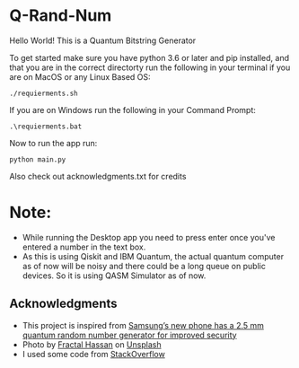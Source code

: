 # Q-Rand-Num

Hello World!
This is a Quantum Bitstring Generator

To get started make sure you have python 3.6 or later and pip installed, and that you are in the correct directorty run the following in your terminal if you are on MacOS or any Linux Based OS:
```
./requierments.sh
```

If you are on Windows run the following in your Command Prompt:
```
.\requierments.bat
```

Now to run the app run:
```
python main.py
```
Also check out acknowledgments.txt for credits

# Note:
- While running the Desktop app you need to press enter once you've entered a number in the text box.
- As this is using Qiskit and IBM Quantum, the actual quantum computer as of now will be noisy and there could be a long queue on public devices. So it is using QASM Simulator as of now.

## Acknowledgments
- This project is inspired from [Samsung’s new phone has a 2.5 mm quantum random number generator for improved security](https://thenextweb.com/news/samsungs-new-phone-has-a-2-5-mm-quantum-random-number-generator-for-improved-security)
- Photo by [Fractal Hassan](https://unsplash.com/photos/XoNj0ulsn1Y) on [Unsplash](https://unsplash.com/photos/XoNj0ulsn1Y)
- I used some code from [StackOverflow](https://stackoverflow.com/questions/2349991/how-to-import-other-python-files)
